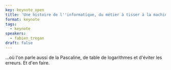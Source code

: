 ```yaml
---
key: keynote_open
title: 'Une histoire de l''informatique, du métier à tisser à la machine de Babbage...'
format: keynote
tags:
  - keynote
speakers:
  - fabien_tregan
draft: false
---
```

...où l'on parle aussi de la Pascaline, de table de logarithmes et d'éviter les erreurs. Et d'en faire.
